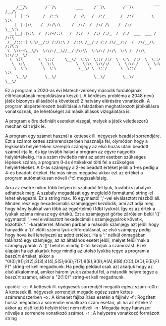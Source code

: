 ```
      ___          ___                   ___          ___          ___     
     /__/\        /  /\         ___     /  /\        /  /\        /__/\    
    |  |::\      /  /::\       /  /\   /  /:/_      /  /:/        \  \:\   
    |  |:|:\    /  /:/\:\     /  /:/  /  /:/ /\    /  /:/          \__\:\  
  __|__|:|\:\  /  /:/~/::\   /  /:/  /  /:/ /:/_  /  /:/  ___  ___ /  /::\ 
 /__/::::| \:\/__/:/ /:/\:\ /  /::\ /__/:/ /:/ /\/__/:/  /  /\/__/\  /:/\:\
 \  \:\~~\__\/\  \:\/:/__\//__/:/\:\\  \:\/:/ /:/\  \:\ /  /:/\  \:\/:/__\/
  \  \:\       \  \::/     \__\/  \:\\  \::/ /:/  \  \:\  /:/  \  \::/     
   \  \:\       \  \:\          \  \:\\  \:\/:/    \  \:\/:/    \  \:\     
    \  \:\       \  \:\          \__\/ \  \::/      \  \::/      \  \:\    
     \__\/        \__\/                 \__\/        \__\/        \__\/   
```
Ez a program a 2020-as évi Matech-verseny második fordulójának előfeladatának megoldásásra készült. A kérdéses probléma a 2048 nevű játék bizonyos állásából a következő 2 hatvány elérésére vonatkozik. A program alapértelmezett beállításai a feladatban meghatározott játékállásra vonatkoznak, de lehetőséget ad másik állások vizsgálatára is.

A program előre definiált eseteket vizsgál, melyek a játék véletleszerű mechanikáit írják le.

A program egy számot használ a kettesek ill. négyesek beadási sorrendjére. Ezt a számot kettes számrendszerben használja fel, olymódon hogy a legkisebb helyiértéken szereplő számjegy az első húzás utáni beadott számot írja le, és így tovább halad a program az egyre nagyobb helyiértékekig. Ha a szám rövidebb mint az adott esetben szükséges lépések száma, a program 0-ás értékekkel tölti fel a szükséges helyiértékeket. A 0-ás számjegy a 2-es beadott értéket jelöli a 1-es pedig a 4-es beadott értéket. Ha más nincs megadva akkor ezt az értéket a program autómatikusan növeli (^c) megszakításig.

Arra az esetre mikor több helyen is szabadul fel lyuk, további szabályok adhatóak meg. A szabály megadását egy megfelelő formátumú string-el lehet elvégezni. Ez a string max. 16 egymástól ';'-vel elválasztott részből áll. Minden rész egy hexadecimális számjeggyel kezdődik, ami azt adja meg hogy hány lyukkal van több az egyértelmű (1db) lyuknál. Így ez az érték a lyukak száma mínusz egy értékű. Ezt a számjegyet görbe zárójelen belül '()' egymástól ','-vel elválasztott hexadecimális számjegypárok követik, közöttük ':' -karakterrel. Minden párban a második számjegy azt jelöli hogy hányadik a '()' előtti számú lyuk előfordulásnál, az első számjegy pedig hogy hova kell lehelyezni az adott értéket. Ha a ':' nélkül önmagában található egy számjegy, az az általános esetet jelöli, melyet felülírnak a számjegypárok. A '()' belül is mindig 0-tól kezdjük a számozást. Ezek alapján ha azt akarjuk hogy mindig az utolsó lyukba tegye a program a beszúrt értéket, akkor a "0(0);1(1);2(2);3(3);4(4);5(5);6(6);7(7);8(8);9(9);A(A);B(B);C(C);D(D);E(E);F(F)" string-et kell megadnunk. Ha pedig például csak azt akarjuk hogy az első alkalommal, amikor három lyuk szabadul fel, a második helyre tegye a beszúrt számot, akkor a "2(1:0)" string-et kell megadnunk.

opciók:
-c : A kettesek ill. nyégyesek sorrendjét megadó egész szám
-c0b : A kettesek ill. négyesek sorrendjét megado egész szám kettes számrendszerben
-o : A kimenet fájlba írása esetén a fájlnév
-f : Rögzített hossz megadása a sorrendre vonatkozó szám esetán, pl: ha az értéke 2 akkor az első kettő helyiértéket nem növeli
-n : Megadja hogy hányszor növelje a sorrendre vonatkozó számot.
-r : A helyzetre vonatkozó formázott string
